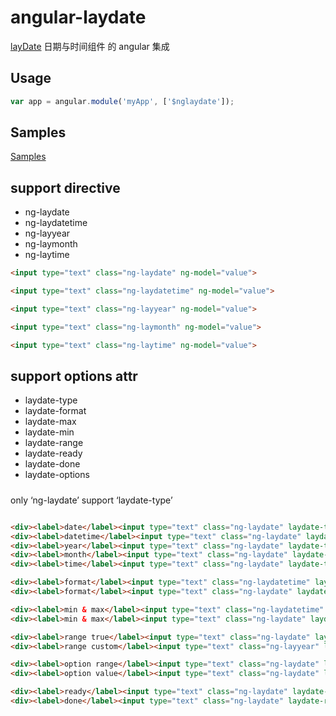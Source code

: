 

# angular-laydate
[layDate](https://www.layui.com/laydate/) 日期与时间组件 的 angular 集成


## Usage

```js
var app = angular.module('myApp', ['$nglaydate']);

```
## Samples
[Samples](index.html)

## support directive
* ng-laydate
* ng-laydatetime
* ng-layyear
* ng-laymonth
* ng-laytime


```html
<input type="text" class="ng-laydate" ng-model="value">

<input type="text" class="ng-laydatetime" ng-model="value">

<input type="text" class="ng-layyear" ng-model="value">

<input type="text" class="ng-laymonth" ng-model="value">

<input type="text" class="ng-laytime" ng-model="value">
```

## support options attr
* laydate-type
* laydate-format
* laydate-max
* laydate-min
* laydate-range
* laydate-ready
* laydate-done
* laydate-options


#####
only ‘ng-laydate’ support ‘laydate-type’

```html

<div><label>date</label><input type="text" class="ng-laydate" laydate-type="'date'"></div>
<div><label>datetime</label><input type="text" class="ng-laydate" laydate-type="'datetime'"></div>
<div><label>year</label><input type="text" class="ng-laydate" laydate-type="'year'"></div>
<div><label>month</label><input type="text" class="ng-laydate" laydate-type="'month'"></div>
<div><label>time</label><input type="text" class="ng-laydate" laydate-type="'time'"></div>

<div><label>format</label><input type="text" class="ng-laydatetime" laydate-format="'yyyy-MM-ddTHH:mm:ss'"></div>
<div><label>format</label><input type="text" class="ng-laydate" laydate-format="'yyyy-MM-dd HH:mm:ss'"></div>

<div><label>min & max</label><input type="text" class="ng-laydatetime" laydate-min="'2019-01-01'" laydate-max="'2019-01-25'"></div>
<div><label>min & max</label><input type="text" class="ng-laydate" laydate-min="'2019-01-01'" laydate-max="'2019-01-25'"></div>

<div><label>range true</label><input type="text" class="ng-laydate" laydate-range="true"></div>
<div><label>range custom</label><input type="text" class="ng-layyear" laydate-range="'='"></div>

<div><label>option range</label><input type="text" class="ng-laydate" laydate-options="{range:true}"></div>
<div><label>option value</label><input type="text" class="ng-laydate" laydate-options="{value: '2019-01-01'}"></div>

<div><label>ready</label><input type="text" class="ng-laydate" laydate-format="'yyyy-MM-dd'" laydate-range="true" ng-model="default" laydate-ready="ready"></div>
<div><label>done</label><input type="text" class="ng-laydate" laydate-range="true" ng-model="default" laydate-done="done"></div>
```